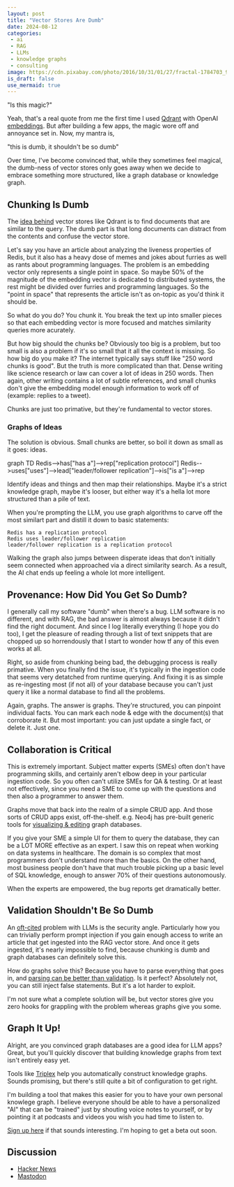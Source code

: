```yaml
---
layout: post
title: "Vector Stores Are Dumb"
date: 2024-08-12
categories:
 - ai
 - RAG
 - LLMs
 - knowledge graphs
 - consulting
image: https://cdn.pixabay.com/photo/2016/10/31/01/27/fractal-1784703_960_720.jpg
is_draft: false
use_mermaid: true
---
```


"Is this magic?"

Yeah, that's a real quote from me the first time I used [Qdrant][q] with OpenAI [embeddings][emb].
But after building a few apps, the magic wore off and annoyance set in. Now, my mantra is, 

"this is dumb, it shouldn't be so dumb"

Over time, I've become convinced that, while they sometimes feel magical,
the dumb-ness of vector stores only goes away when we decide to embrace something more structured, 
like a graph database or knowledge graph.


## Chunking Is Dumb
The [idea behind][hnsw] vector stores like Qdrant is to find documents that are similar to the query. The dumb part is
that long documents can distract from the contents and confuse the vector store.

Let's say you have an article about analyzing the liveness properties of Redis, but it also has a heavy 
dose of memes and jokes about furries as well as rants about programming languages. The problem is an
embedding vector only represents a single point in space. So maybe 50% of the magnitude of the embedding vector
is dedicated to distributed systems, the rest might be divided over furries and programming languages.
So the "point in space" that represents the article isn't as on-topic as you'd think it should be.

So what do you do? You chunk it. You break the text up into smaller pieces so that each embedding vector is 
more focused and matches similarity queries more acurately.

But how big should the chunks be? Obviously too big is a problem, but too small is also a problem if it's so small that it
all the context is missing. So how big do you make it? The internet typically says stuff like "250 
word chunks is good". But the truth is more complicated than that. Dense writing like science research or
law can cover a lot of ideas in 250 words. Then again, other writing contains a lot of subtle references,
and small chunks don't give the embedding model enough information to work off of (example: replies to a
tweet).

Chunks are just too primative, but they're fundamental to vector stores.

### Graphs of Ideas
The solution is obvious. Small chunks are better, so boil it down as small as it goes: ideas. 

<div class="mermaid">
graph TD
Redis-->has["has a"]-->rep["replication protocol"]
Redis-->uses["uses"]-->lead["leader/follower replication"]-->is["is a"]-->rep
</div>

Identify ideas and things and then map their relationships. Maybe it's a strict knowledge graph, 
maybe it's looser, but either way it's a hella lot more structured than a pile of text. 

When you're prompting the LLM, you use graph algorithms to carve off the most similart part and distill it down to basic statements:


```
Redis has a replication protocol
Redis uses leader/follower replication
leader/follower replication is a replication protocol
```

Walking the graph also jumps between disperate ideas that don't initially seem connected when approached via
a direct similarity search. As a result, the AI chat ends up feeling a whole lot more intelligent.


## Provenance: How Did You Get So Dumb?
I generally call my software "dumb" when there's a bug. LLM software is no different, and with RAG, the
bad answer is almost always because it didn't find the right document. And since I log literally everything
(I hope you do too), I get the pleasure of reading through a list of text snippets that are chopped up
so horrendously that I start to wonder how tf any of this even works at all.

Right, so aside from chunking being bad, the debugging process is really primative. When you finally
find the issue, it's typically in the ingestion code that seems very detatched from runtime querying.
And fixing it is as simple as re-ingesting most (if not all) of your database because you can't just
query it like a normal database to find all the problems.

Again, graphs. The answer is graphs. They're structured, you can pinpoint individual facts. You can mark
each node & edge with the document(s) that corroborate it. But most important: you can just update a
single fact, or delete it. Just one.

## Collaboration is Critical
This is extremely important. Subject matter experts (SMEs) often don't have programming skills, and certainly
aren't elbow deep in your particular ingestion code. So you often can't utilize SMEs for QA & testing.
Or at least not effectively, since you need a SME to come up with the questions and then also a programmer to
answer them.

Graphs move that back into the realm of a simple CRUD app. And those sorts of CRUD apps exist, off-the-shelf.
e.g. Neo4j has pre-built generic tools for [visualizing & editing][neo] graph databases.

If you give your SME a simple UI for them to query the database, they can be a LOT MORE effective as an
expert. I saw this on repeat when working on data systems in healthcare. The domain is so complex that most
programmers don't understand more than the basics. On the other hand, most business people don't have that much trouble picking up a basic
level of SQL knowledge, enough to answer 70% of their questions autonomously. 

When the experts are empowered, the bug reports get dramatically better.


## Validation Shouldn't Be So Dumb
An [oft-cited][dm] problem with LLMs is the security angle. Particularly how you can trivially perform prompt
injection if you gain enough access to write an article that get ingested into the RAG vector store. And once
it gets ingested, it's nearly impossible to find, because chunking is dumb and graph databases can 
definitely solve this.

How do graphs solve this? Because you have to parse everything that goes in, and [parsing can be better than validation][parse]. Is it perfect? Absolutely not,
you can still inject false statements. But it's a lot harder to exploit. 

I'm not sure what a complete solution will be, but vector stores give you zero hooks for grappling with the 
problem whereas graphs give you some.



## Graph It Up!
Alright, are you convinced graph databases are a good idea for LLM apps? Great, but you'll quickly 
discover that building knowledge graphs from text isn't entirely easy yet.

Tools like [Triplex][triplex] help you automatically construct knowledge graphs. Sounds promising, but
there's still quite a bit of configuration to get right.

I'm building a tool that makes this easier for you to have your own personal knowlege graph. I believe everyone should be able to
have a personalized "AI" that can be "trained" just by shouting voice notes to yourself, or by pointing it
at podcasts and videos you wish you had time to listen to. 

<p><a href="" id="signup">Sign up here</a> if that sounds interesting. I'm hoping to get a beta out soon.</p>


<script language="javascript">
/* https://docs.google.com/forms/d/e/1FAIpQLScrXwaCTkwDp1xFPSpIa6cbPWU1-nXXigN7QjqEgPd1OTDXUA/viewform?usp=pp_url&entry.339456034=Google+Ad */
function getCookie(name) {
    /* try cookies */
    var match = document.cookie.match(new RegExp('(^| )' + name + '=([^;]+)'));
    if (match) return match[2];

    /* try URL params */
    var urlParams = new URLSearchParams(window.location.search);
    var queryParam = urlParams.get(name);
    if (queryParam) return queryParam;

    /* fallback */
    return undefined;
}

document.addEventListener("DOMContentLoaded", function() {
    var utm_source = getCookie('utm_source');
    var utm_medium = getCookie('utm_medium');
    var utm_campaign = getCookie('utm_campaign');
    var utm_term = getCookie('utm_term');
    var utm_content = getCookie('utm_content');

    var formLink = document.getElementById('signup');

    if (formLink) {
        var baseUrl = formLink.getAttribute('href').split('?')[0]; // Get the base URL without any query strings
        var utmParams = [
            'utm_source=' + utm_source,
            'utm_medium=' + utm_medium,
            'utm_campaign=' + utm_campaign,
            'utm_term=' + utm_term,
            'utm_content=' + utm_content
        ].filter(Boolean).join('&');

        formLink.setAttribute('href', "https://docs.google.com/forms/d/e/1FAIpQLScrXwaCTkwDp1xFPSpIa6cbPWU1-nXXigN7QjqEgPd1OTDXUA/viewform?usp=pp_url&entry.339456034=" + utm_source);
    }
});
</script>

## Discussion
* [Hacker News](https://news.ycombinator.com/item?id=41227766)
* [Mastodon](https://hachyderm.io/@kellogh/112950493917532850)



 [q]: https://qdrant.tech/
 [emb]: https://platform.openai.com/docs/guides/embeddings
 [hnsw]: https://www.pinecone.io/learn/series/faiss/hnsw/
 [neo]: https://neo4j.com/product/bloom/
 [dm]: https://deepmind.google/discover/blog/mapping-the-misuse-of-generative-ai/
 [triplex]: https://www.sciphi.ai/blog/triplex
 [signup]: https://docs.google.com/forms/d/e/1FAIpQLScrXwaCTkwDp1xFPSpIa6cbPWU1-nXXigN7QjqEgPd1OTDXUA/viewform?usp=sf_link
 [parse]: https://lexi-lambda.github.io/blog/2019/11/05/parse-don-t-validate/
